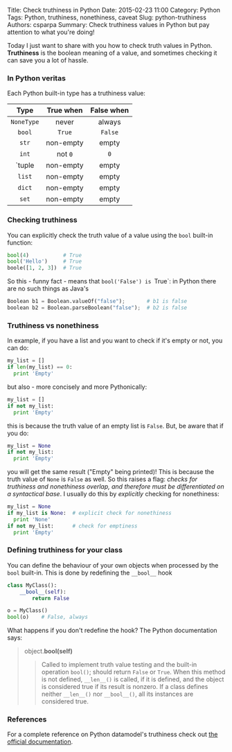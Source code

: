 Title: Check truthiness in Python
Date: 2015-02-23 11:00
Category: Python
Tags: Python, truthiness, nonethiness, caveat
Slug: python-truthiness
Authors: csparpa
Summary: Check truthiness values in Python but pay attention to what you're doing!


Today I just want to share with you how to check truth values in Python. **Truthiness** is the boolean meaning of a value, and sometimes checking it can save you a lot of hassle. 

### In Python veritas ###

Each Python built-in type has a truthiness value:

 Type         |     True when   |   False when 
:------------:|:---------------:|:--------------:
 `NoneType`   |  never          |  always
 `bool`       |  `True`         |  `False`
 `str`        |  non-empty      |  empty
 `int`        |  not `0`        |  `0`
 `tuple       |  non-empty      |  empty
 `list`       |  non-empty      |  empty
 `dict`       |  non-empty      |  empty
 `set`        |  non-empty      |  empty


### Checking truthiness ###
You can explicitly check the truth value of a value using the `bool` built-in function:

```python
bool(4)           # True
bool('Hello')     # True
boole([1, 2, 3])  # True
```

So this - funny fact - means that `bool('False') is `True`: in Python there are no such things as Java's

```python
Boolean b1 = Boolean.valueOf("false");       # b1 is false
boolean b2 = Boolean.parseBoolean("false");  # b2 is false
```

### Truthiness vs nonethiness ###

In example, if you have a list and you want to check if it's empty or not, you can do:

```python
my_list = []
if len(my_list) == 0:
  print 'Empty'
```

but also - more concisely and more Pythonically:

```python
my_list = []
if not my_list:
  print 'Empty'
```

this is because the truth value of an empty list is `False`. But, be aware that if you do:

```python
my_list = None
if not my_list:
  print 'Empty'
```

you will get the same result ("Empty" being printed)! This is because the truth value of `None` is `False` as well. So this raises a flag: *checks for truthiness and nonethiness overlap, and therefore must be differentiated on a syntactical base*. I usually do this by *explicitly* checking for nonethiness:

```python
my_list = None
if my_list is None:  # explicit check for nonethiness
  print 'None'
if not my_list:      # check for emptiness
  print 'Empty'
```


### Defining truthiness for your class ###
You can define the behaviour of your own objects when processed by the `bool` built-in. This is done by redefining the `__bool__` hook

```python
class MyClass():
    __bool__(self):
        return False

o = MyClass()
bool(o)    # False, always
```

What happens if you don't redefine the hook? The Python documentation says:

> object.**__bool__(self)**
>
> > Called to implement truth value testing and the built-in operation `bool()`; should return `False` or `True`. When this method is not defined, `__len__()` is called, if it is defined, and the object is considered true if its result is nonzero. If a class defines neither `__len__()` nor `__bool__()`, all its instances are considered true.


### References ###
For a complete reference on Python datamodel's truthiness check out [the official documentation](https://docs.python.org/3/reference/datamodel.html).

